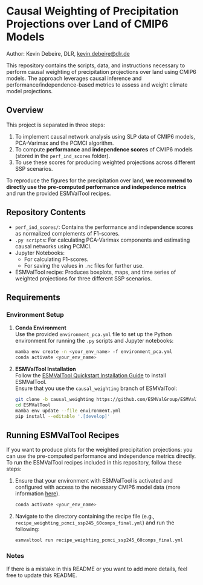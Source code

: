 # Causal Weighting of Precipitation Projections over Land of CMIP6 Models

Author: Kevin Debeire, DLR, kevin.debeire@dlr.de 

This repository contains the scripts, data, and instructions necessary to perform causal weighting of precipitation projections over land using CMIP6 models. The approach leverages causal inference and performance/independence-based metrics to assess and weight climate model projections.

## Overview

This project is separated in three steps:
1. To implement causal network analysis using SLP data of CMIP6 models, PCA-Varimax and the PCMCI algorithm.
2. To compute **performance** and **independence scores** of CMIP6 models (stored in the `perf_ind_scores` folder).
3. To use these scores for producing weighted projections across different SSP scenarios.

To reproduce the figures for the precipitation over land, **we recommend to directly use the pre-computed performance and indepedence metrics** and run the provided ESMValTool recipes.

## Repository Contents

- `perf_ind_scores/`: Contains the performance and independence scores as normalized complements of F1-scores.
- `.py scripts`: For calculating PCA-Varimax components and estimating causal networks using PCMCI.
- Jupyter Notebooks:
  - For calculating F1-scores.
  - For saving the values in `.nc` files for further use.
- ESMValTool recipe: Produces boxplots, maps, and time series of weighted projections for three different SSP scenarios.

## Requirements

### Environment Setup

1. **Conda Environment**  
   Use the provided `environment_pca.yml` file to set up the Python environment for running the `.py` scripts and Jupyter notebooks:
   ```bash
   mamba env create -n <your_env_name> -f environment_pca.yml
   conda activate <your_env_name>
   ```

2. **ESMValTool Installation**  
   Follow the [ESMValTool Quickstart Installation Guide](https://docs.esmvaltool.org/en/latest/quickstart/installation.html) to install ESMValTool.  
   Ensure that you use the `causal_weighting` branch of ESMValTool:

   ```bash
   git clone -b causal_weighting https://github.com/ESMValGroup/ESMValTool.git
   cd ESMValTool
   mamba env update --file environment.yml
   pip install --editable '.[develop]'
   ```

## Running ESMValTool Recipes

If you want to produce plots for the weighted precipitation projections: you can use the pre-computed performance and independence metrics directly. To run the ESMValTool recipes included in this repository, follow these steps:

1. Ensure that your environment with ESMValTool is activated and configured with access to the necessary CMIP6 model data (more information [here](https://docs.esmvaltool.org/en/latest/quickstart/configuration.html)).
    ```bash
    conda activate <your_env_name>
    ```
2. Navigate to the directory containing the recipe file (e.g., `recipe_weighting_pcmci_ssp245_60comps_final.yml`) and run the following:

   ```bash
   esmvaltool run recipe_weighting_pcmci_ssp245_60comps_final.yml
   ```

### Notes

If there is a mistake in this README or you want to add more details, feel free to update this README.